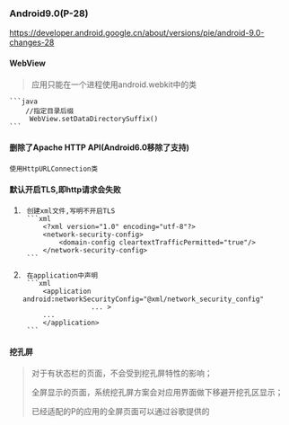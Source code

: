 
### Android9.0(P-28)  

https://developer.android.google.cn/about/versions/pie/android-9.0-changes-28

####	WebView

>	应用只能在一个进程使用android.webkit中的类

	```java
		//指定目录后缀
		 WebView.setDataDirectorySuffix()	
	```
	
####	删除了Apache HTTP API(Android6.0移除了支持)

	使用HttpURLConnection类
	
####	默认开启TLS,即http请求会失败

		
1.		创建xml文件,写明不开启TLS
		```xml
			<?xml version="1.0" encoding="utf-8"?>
			<network-security-config>
				<domain-config cleartextTrafficPermitted="true"/>
			</network-security-config>    
		```
2.		在application中声明		
		```xml
			<application android:networkSecurityConfig="@xml/network_security_config"
                        ... >
            ...
			</application>
		```
	
####	挖孔屏

>	对于有状态栏的页面，不会受到挖孔屏特性的影响；
>
>	全屏显示的页面，系统挖孔屏方案会对应用界面做下移避开挖孔区显示；
>
>	已经适配的P的应用的全屏页面可以通过谷歌提供的


